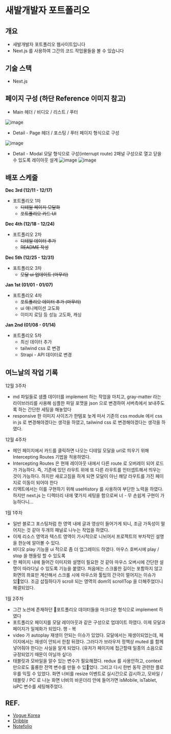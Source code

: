 # 새발개발자 포트폴리오

## 개요
- 새발개발자 포트폴리오 웹사이트입니다
- Next.js 를 사용하여 그간의 코드 작업물들을 볼 수 있습니다

## 기술 스택
- Next.js


## 페이지 구성 (하단 Reference 이미지 참고)

- Main
헤더 / 비디오 / 리스트 / 푸터

![image](https://github.com/beemee-p/sbja-portfolio/assets/72956452/2cc47f20-4741-46a3-bd2e-78411ed82eda)



- Detail - Page
헤더 / 포스팅 / 푸터
페이지 형식으로 구성

![image](https://github.com/beemee-p/sbja-portfolio/assets/72956452/3d873da2-1611-42c0-9c46-6b2a05d28a32)



- Detail - Modal
모달 형식으로 구성(interrupt route)
2패널 구성으로 열고 닫을 수 있도록 레이아웃 설계
![image](https://github.com/beemee-p/sbja-portfolio/assets/72956452/d9cf42f5-9730-49b9-857c-185e68d8753e)
![image](https://github.com/beemee-p/sbja-portfolio/assets/72956452/2cd0b862-c848-4791-8ed9-49dbf1f0400c)



## 배포 스케줄

**Dec 3rd (12/11 - 12/17)** 

- 포트폴리오 1차
    - ~~디테일 페이지 모달화~~
    - ~~포트폴리오 카드 UI~~

**Dec 4th (12/18 - 12/24)**

- 포트폴리오 2차
    - ~~디테일 데이터 추가~~
    - ~~README 작성~~

**Dec 5th (12/25 - 12/31)**

- 포트폴리오 3차
    - ~~모달 ui 업데이트 (마무리)~~

**Jan 1st (01/01 - 01/07)**

- 포트폴리오 4차
    - ~~포트폴리오 데이터 추가 (마무리)~~
    - ui 애니메이션 고도화
    - 이미지 로딩 등 성능 고도화, 캐싱

**Jan 2nd (01/08 - 01/14)**

- 포트폴리오 5차
    - 최신 데이터 추가
    - tailwind css 로 변경
    - Strapi - API 데이터로 변경


## 여느날의 작업 기록

12월 3주차
- md 파일들로 샘플 데이터를 implement 하는 작업을 마치고, gray-matter 라는 라이브러리를 사용해 심플한 파일 포맷을 json 으로 변경하여 서버측에서 보내주도록 하는 간단한 세팅을 해놓았다
- responsive 한 이미지 사이즈가 한템포 늦게 떠서 기존의 css module 에서 css in js 로 변경해야겠다는 생각을 하였고, tailwind css 로 변경해야겠다는 생각을 하였다.

12월 4주차
- 메인 페이지에서 카드를 클릭하면 나오는 디테일 모달을 url로 띄우기 위해 Intercepting Routes 기법을 적용하였다.
- Intercepting Routes 은 현재 레이아웃 내에서 다른 route 로 오버레이 되어 로드가 가능하다. 즉, 기존에 있던 라우트 위에 또 다른 라우트를 인터셉트해서 띄우는 것이 가능하다. 하지만 새로고침을 하게 되면 모달이 아닌 해당 라우트를 가진 페이지로 이동이 되어야 한다
- 리액트에서는 이를 구현하기 위해 useHistory 를 사용하여 부단한 노력을 하였다. 하지만 next.js 는 디렉터리 내에 몇가지 세팅을 함으로써 너 - 무 손쉽게 구현이 가능하다니...

1월 1주차
- 일반 블로그 포스팅처럼 한 영역 내에 글과 영상이 들어가게 되니, 조금 가독성이 떨어지는 것 같아 두개의 패널로 나누는 작업을 하였다.
- 이제 리소스 영역과 텍스트 영역이 가시적으로 니뉘어서 프로젝트의 부차적인 설명을 한눈에 알아볼 수 있다.
- 비디오 play 기능을 ui 적으로 좀 더 업그레이드 하였다. 마우스 호버시에 play / stop 을 핸들링 할 수 있도록
- 한 페이지 내에 들어간 이미지와 설명이 필요한 것 같아 마우스 오버시에 간단한 설명이 따라다닐 수 있도록 기능을 붙였다. 처음에는 스크롤한 길이는 포함하지 않고 화면의 좌표만 계산해서 스크롤 시에 마우스와 툴팁의 간극이 멀어지는 이슈가 있었다. 조금 삽질하다가 scroll 되는 영역의 dom의 scrollTop 을 더해주었더니 해결되었다.

1월 2주차
- 그간 노션에 존재하던 포트폴리오 데이터들을 마크다운 형식으로 implement 하였다
- 포트폴리오 페이지를 모달 레이아웃과 같은 구성으로 업데이트 하였다. 이제 모달과 페이지가 일체화가 되었다. 행 - 복
- video 가 autoplay 재생이 안되는 이슈가 있었다. 모달에서는 재생이되었는데, 페이지에서는 재생이 안되서 한참 뒤졌다. 그러다가 브라우저 정책상 muted 를 함께 넣어줘야 한다는 사실을 알게 되었다. (유저가 페이지에 접근할때 일종의 소음으로 규정되었기 때문이 아닐까 싶다)
- 태블릿과 모바일을 알수 있는 변수가 필요해졌다. redux 를 사용안하고, context 만으로도 훌륭한 전역 변수를 만들 수 있었다. 그리고 다시 한번 동작 관련한 플로우를 익힐 수 있었다. 화면 너비를 resize 이벤트로 실시간으로 감시하고, 모바일 / 태블릿 / PC 로 나눈 화면 너비의 바운더리 안에 들어가면 isMobile, isTablet, isPC 변수를 세팅해주었다.

## REF. 
- [Vogue Korea](https://www.vogue.co.kr/)
- [Dribble](https://dribbble.com/)
- [Notefolio](https://notefolio.net/)
  
